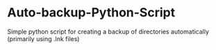 # Auto-backup-Python-Script
Simple python script for creating a backup of directories automatically (primarily using .lnk files)

